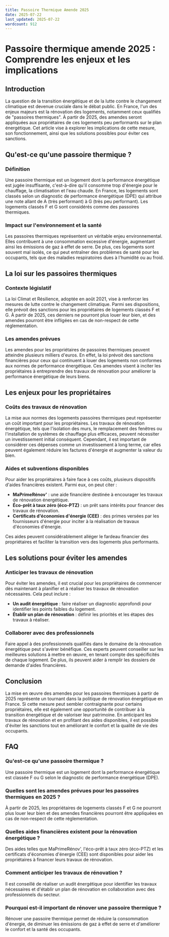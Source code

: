 ```yaml
---
title: Passoire Thermique Amende 2025
date: 2025-07-22
last_updated: 2025-07-22
wordcount: 912
---
```


# Passoire thermique amende 2025 : Comprendre les enjeux et les implications

## Introduction

La question de la transition énergétique et de la lutte contre le changement climatique est devenue cruciale dans le débat public. En France, l'un des enjeux majeurs est la rénovation des logements, notamment ceux qualifiés de "passoires thermiques". À partir de 2025, des amendes seront appliquées aux propriétaires de ces logements peu performants sur le plan énergétique. Cet article vise à explorer les implications de cette mesure, son fonctionnement, ainsi que les solutions possibles pour éviter ces sanctions.

## Qu'est-ce qu'une passoire thermique ?

### Définition

Une passoire thermique est un logement dont la performance énergétique est jugée insuffisante, c'est-à-dire qu'il consomme trop d'énergie pour le chauffage, la climatisation et l'eau chaude. En France, les logements sont classés selon un diagnostic de performance énergétique (DPE) qui attribue une note allant de A (très performant) à G (très peu performant). Les logements classés F et G sont considérés comme des passoires thermiques.

### Impact sur l'environnement et la santé

Les passoires thermiques représentent un véritable enjeu environnemental. Elles contribuent à une consommation excessive d'énergie, augmentant ainsi les émissions de gaz à effet de serre. De plus, ces logements sont souvent mal isolés, ce qui peut entraîner des problèmes de santé pour les occupants, tels que des maladies respiratoires dues à l'humidité ou au froid.

## La loi sur les passoires thermiques

### Contexte législatif

La loi Climat et Résilience, adoptée en août 2021, vise à renforcer les mesures de lutte contre le changement climatique. Parmi ses dispositions, elle prévoit des sanctions pour les propriétaires de logements classés F et G. À partir de 2025, ces derniers ne pourront plus louer leur bien, et des amendes pourront être infligées en cas de non-respect de cette réglementation.

### Les amendes prévues

Les amendes pour les propriétaires de passoires thermiques peuvent atteindre plusieurs milliers d'euros. En effet, la loi prévoit des sanctions financières pour ceux qui continuent à louer des logements non conformes aux normes de performance énergétique. Ces amendes visent à inciter les propriétaires à entreprendre des travaux de rénovation pour améliorer la performance énergétique de leurs biens.

## Les enjeux pour les propriétaires

### Coûts des travaux de rénovation

La mise aux normes des logements passoires thermiques peut représenter un coût important pour les propriétaires. Les travaux de rénovation énergétique, tels que l'isolation des murs, le remplacement des fenêtres ou l'installation de systèmes de chauffage plus efficaces, peuvent nécessiter un investissement initial conséquent. Cependant, il est important de considérer ces dépenses comme un investissement à long terme, car elles peuvent également réduire les factures d'énergie et augmenter la valeur du bien.

### Aides et subventions disponibles

Pour aider les propriétaires à faire face à ces coûts, plusieurs dispositifs d'aides financières existent. Parmi eux, on peut citer :

- **MaPrimeRénov'** : une aide financière destinée à encourager les travaux de rénovation énergétique.
- **Éco-prêt à taux zéro (éco-PTZ)** : un prêt sans intérêts pour financer des travaux de rénovation.
- **Certificats d'économies d'énergie (CEE)** : des primes versées par les fournisseurs d'énergie pour inciter à la réalisation de travaux d'économies d'énergie.

Ces aides peuvent considérablement alléger le fardeau financier des propriétaires et faciliter la transition vers des logements plus performants.

## Les solutions pour éviter les amendes

### Anticiper les travaux de rénovation

Pour éviter les amendes, il est crucial pour les propriétaires de commencer dès maintenant à planifier et à réaliser les travaux de rénovation nécessaires. Cela peut inclure :

- **Un audit énergétique** : faire réaliser un diagnostic approfondi pour identifier les points faibles du logement.
- **Établir un plan de rénovation** : définir les priorités et les étapes des travaux à réaliser.

### Collaborer avec des professionnels

Faire appel à des professionnels qualifiés dans le domaine de la rénovation énergétique peut s'avérer bénéfique. Ces experts peuvent conseiller sur les meilleures solutions à mettre en œuvre, en tenant compte des spécificités de chaque logement. De plus, ils peuvent aider à remplir les dossiers de demande d'aides financières.

## Conclusion

La mise en œuvre des amendes pour les passoires thermiques à partir de 2025 représente un tournant dans la politique de rénovation énergétique en France. Si cette mesure peut sembler contraignante pour certains propriétaires, elle est également une opportunité de contribuer à la transition énergétique et de valoriser leur patrimoine. En anticipant les travaux de rénovation et en profitant des aides disponibles, il est possible d'éviter les sanctions tout en améliorant le confort et la qualité de vie des occupants.

## FAQ

### Qu'est-ce qu'une passoire thermique ?

Une passoire thermique est un logement dont la performance énergétique est classée F ou G selon le diagnostic de performance énergétique (DPE).

### Quelles sont les amendes prévues pour les passoires thermiques en 2025 ?

À partir de 2025, les propriétaires de logements classés F et G ne pourront plus louer leur bien et des amendes financières pourront être appliquées en cas de non-respect de cette réglementation.

### Quelles aides financières existent pour la rénovation énergétique ?

Des aides telles que MaPrimeRénov', l'éco-prêt à taux zéro (éco-PTZ) et les certificats d'économies d'énergie (CEE) sont disponibles pour aider les propriétaires à financer leurs travaux de rénovation.

### Comment anticiper les travaux de rénovation ?

Il est conseillé de réaliser un audit énergétique pour identifier les travaux nécessaires et d'établir un plan de rénovation en collaboration avec des professionnels du secteur. 

### Pourquoi est-il important de rénover une passoire thermique ?

Rénover une passoire thermique permet de réduire la consommation d'énergie, de diminuer les émissions de gaz à effet de serre et d'améliorer le confort et la santé des occupants.